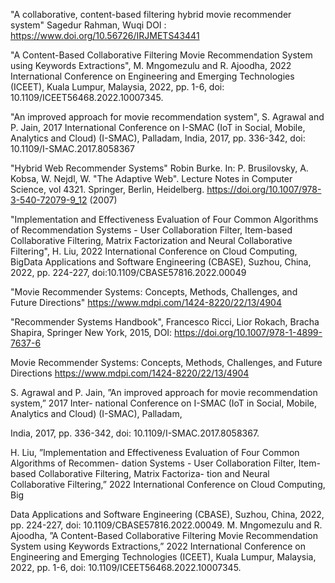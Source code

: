 "A collaborative, content-based filtering hybrid movie recommender system" Sagedur Rahman, Wuqi
DOI : https://www.doi.org/10.56726/IRJMETS43441

"A Content-Based Collaborative Filtering Movie Recommendation System using Keywords Extractions", M. Mngomezulu and R. Ajoodha, 2022 International Conference on Engineering and Emerging Technologies (ICEET), Kuala Lumpur, Malaysia, 2022, pp. 1-6, doi: 10.1109/ICEET56468.2022.10007345.

"An improved approach for movie recommendation system", S. Agrawal and P. Jain, 2017 International Conference on I-SMAC (IoT in Social, Mobile, Analytics and Cloud) (I-SMAC), Palladam, India, 2017, pp. 336-342, doi: 10.1109/I-SMAC.2017.8058367

"Hybrid Web Recommender Systems" Robin Burke. In: P. Brusilovsky, A. Kobsa, W. Nejdl, W. "The Adaptive Web". Lecture Notes in Computer Science, vol 4321. Springer, Berlin, Heidelberg. https://doi.org/10.1007/978-3-540-72079-9_12 (2007)

"Implementation and Effectiveness Evaluation of Four Common Algorithms of Recommendation Systems - User Collaboration Filter, Item-based Collaborative Filtering, Matrix Factorization and Neural Collaborative Filtering", H. Liu, 2022 International Conference on Cloud Computing, BigData Applications and Software Engineering (CBASE), Suzhou, China, 2022, pp. 224-227, doi:10.1109/CBASE57816.2022.00049

"Movie Recommender Systems: Concepts, Methods, Challenges, and Future Directions"
https://www.mdpi.com/1424-8220/22/13/4904

"Recommender Systems Handbook", Francesco Ricci, Lior Rokach, Bracha Shapira, Springer New York, 2015, DOI: https://doi.org/10.1007/978-1-4899-7637-6

Movie Recommender Systems: Concepts, Methods, Challenges, and Future Directions
https://www.mdpi.com/1424-8220/22/13/4904

S. Agrawal and P. Jain, ”An improved approach for movie recommendation system,” 2017 Inter-
national Conference on I-SMAC (IoT in Social, Mobile, Analytics and Cloud) (I-SMAC), Palladam,

India, 2017, pp. 336-342, doi: 10.1109/I-SMAC.2017.8058367.

H. Liu, ”Implementation and Effectiveness Evaluation of Four Common Algorithms of Recommen-
dation Systems - User Collaboration Filter, Item-based Collaborative Filtering, Matrix Factoriza-
tion and Neural Collaborative Filtering,” 2022 International Conference on Cloud Computing, Big

Data Applications and Software Engineering (CBASE), Suzhou, China, 2022, pp. 224-227, doi:
10.1109/CBASE57816.2022.00049.
M. Mngomezulu and R. Ajoodha, ”A Content-Based Collaborative Filtering Movie Recommendation
System using Keywords Extractions,” 2022 International Conference on Engineering and Emerging
Technologies (ICEET), Kuala Lumpur, Malaysia, 2022, pp. 1-6, doi: 10.1109/ICEET56468.2022.10007345.
